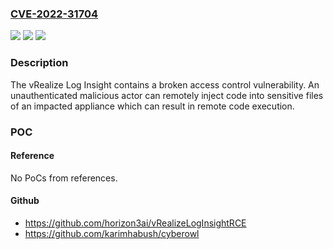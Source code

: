 ### [CVE-2022-31704](https://cve.mitre.org/cgi-bin/cvename.cgi?name=CVE-2022-31704)
![](https://img.shields.io/static/v1?label=Product&message=vRealize%20Log%20Insight%20(vRLI)&color=blue)
![](https://img.shields.io/static/v1?label=Version&message=n%2Fa&color=blue)
![](https://img.shields.io/static/v1?label=Vulnerability&message=VMware%20vRealize%20Log%20Insight%20broken%20access%20control%20Vulnerability&color=brighgreen)

### Description

The vRealize Log Insight contains a broken access control vulnerability. An unauthenticated malicious actor can remotely inject code into sensitive files of an impacted appliance which can result in remote code execution.

### POC

#### Reference
No PoCs from references.

#### Github
- https://github.com/horizon3ai/vRealizeLogInsightRCE
- https://github.com/karimhabush/cyberowl

